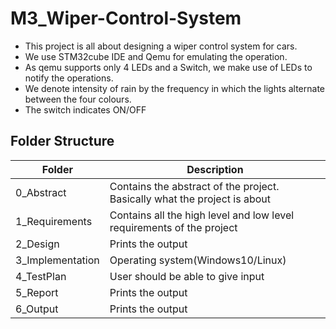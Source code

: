 # M3_Wiper-Control-System

- This project is all about designing a wiper control system for cars.
- We use STM32cube IDE and Qemu for emulating the operation.
- As qemu supports only 4 LEDs and a Switch, we make use of LEDs to notify the operations.
- We denote intensity of rain by the frequency in which the lights alternate between the four colours.
- The switch indicates ON/OFF

## Folder Structure

| Folder | Description |
| ----- | ----------- |
| 0_Abstract | Contains the abstract of the project. Basically what the project is about |
| 1_Requirements | Contains all the high level and low level requirements of the project	 |
| 2_Design | Prints the output	 |
| 3_Implementation	 | Operating system(Windows10/Linux) |
| 4_TestPlan | User should be able to give input	 |
| 5_Report | Prints the output	 |
| 6_Output | Prints the output	 |


